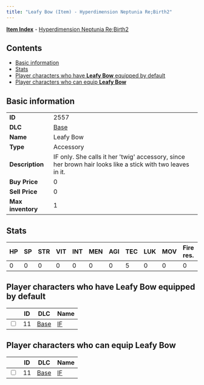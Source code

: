 ```yaml
---
title: "Leafy Bow (Item) - Hyperdimension Neptunia Re;Birth2"
---
```


[**Item Index**](/neptunia/rb2/item/index.html) - [Hyperdimension Neptunia Re;Birth2](/neptunia/rb2)

## Contents

- [Basic information](#basic-information)
- [Stats](#stats)
- [Player characters who have **Leafy Bow** equipped by default](#player-characters-who-have-leafy-bow-equipped-by-default)
- [Player characters who can equip **Leafy Bow**](#player-characters-who-can-equip-leafy-bow)

## Basic information

|   |   |
| -- | -- |
| **ID** | 2557 |
| **DLC** | [Base](/neptunia/rb2/dlc/0-base.html) |
| **Name** | Leafy Bow |
| **Type** | Accessory |
| **Description** | IF only. She calls it her 'twig' accessory, since her brown hair looks like a stick with two leaves in it. |
| **Buy Price** | 0 |
| **Sell Price** | 0 |
| **Max inventory** | 1 |

## Stats

| HP | SP | STR | VIT | INT | MEN | AGI | TEC | LUK | MOV | Fire res. | Ice res. | Wind res. | Lightning res. |
| -- | -- | --- | --- | --- | --- | --- | --- | --- | --- | --------- | -------- | --------- | -------------- |
| 0 | 0 | 0 | 0 | 0 | 0 | 0 | 5 | 0 | 0 | 0 | 0 | 0 | 0 |

## Player characters who have **Leafy Bow** equipped by default

|    | ID | DLC | Name |
| -- | -- | --- | ---- |
| <input type="checkbox" id="rb2-player-0-11" class="trackbox" /> | 11 | [Base](/neptunia/rb2/dlc/0-base.html) | [IF](/neptunia/rb2/player/0-11-if.html) |

## Player characters who can equip **Leafy Bow**

|    | ID | DLC | Name |
| -- | -- | --- | ---- |
| <input type="checkbox" id="rb2-player-0-11" class="trackbox" /> | 11 | [Base](/neptunia/rb2/dlc/0-base.html) | [IF](/neptunia/rb2/player/0-11-if.html) |